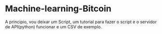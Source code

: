 # Machine-learning-Bitcoin
A principio, vou deixar um Script, um tutorial para fazer o script e o servidor de API(python) funcionar e um CSV de exemplo.
